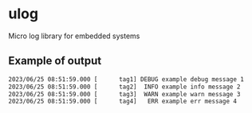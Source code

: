 # ulog
Micro log library for embedded systems

## Example of output

```bash
2023/06/25 08:51:59.000 [      tag1] DEBUG example debug message 1
2023/06/25 08:51:59.000 [      tag2]  INFO example info message 2
2023/06/25 08:51:59.000 [      tag3]  WARN example warn message 3
2023/06/25 08:51:59.000 [      tag4]   ERR example err message 4
```

